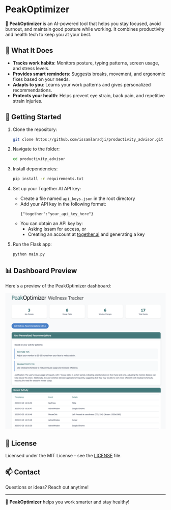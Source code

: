 # PeakOptimizer

🚀 **PeakOptimizer** is an AI-powered tool that helps you stay focused, avoid burnout, and maintain good posture while working. It combines productivity and health tech to keep you at your best.

## 🔹 What It Does
- **Tracks work habits**: Monitors posture, typing patterns, screen usage, and stress levels.
- **Provides smart reminders**: Suggests breaks, movement, and ergonomic fixes based on your needs.
- **Adapts to you**: Learns your work patterns and gives personalized recommendations.
- **Protects your health**: Helps prevent eye strain, back pain, and repetitive strain injuries.

## 🚀 Getting Started
1. Clone the repository:
   ```bash
   git clone https://github.com/issamlaradji/productivity_advisor.git
   ```
2. Navigate to the folder:
   ```bash
   cd productivity_advisor
   ```
3. Install dependencies:
   ```bash
   pip install -r requirements.txt
   ```

4. Set up your Together AI API key:
   - Create a file named `api_keys.json` in the root directory
   - Add your API key in the following format:
     ```
     {"together":"your_api_key_here"}
     ```
   - You can obtain an API key by:
     - Asking Issam for access, or
     - Creating an account at [together.ai](https://together.ai) and generating a key

5. Run the Flask app:
   ```bash
   python main.py
   ```

## 📊 Dashboard Preview

Here's a preview of the PeakOptimizer dashboard:

![Dashboard](templates/dashboard.png)


## 📜 License
Licensed under the MIT License - see the [LICENSE](LICENSE) file.

## 📫 Contact
Questions or ideas? Reach out anytime!

---

🌟 **PeakOptimizer** helps you work smarter and stay healthy!
